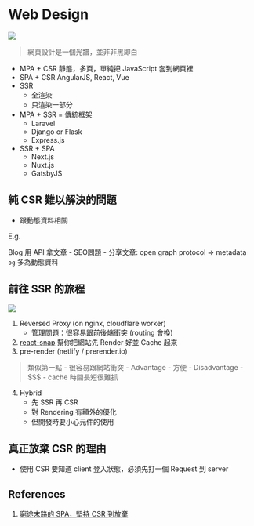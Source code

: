 # Web Design 

![](https://i.imgur.com/XlyMd2P.png)

> 網頁設計是一個光譜，並非非黑即白

- MPA + CSR 靜態，多頁，單純把 JavaScript 套到網頁裡
- SPA + CSR AngularJS, React, Vue
- SSR
    - 全渲染
    - 只渲染一部分
- MPA + SSR = 傳統框架
    - Laravel
    - Django or Flask
    - Express.js
- SSR + SPA
    - Next.js
    - Nuxt.js
    - GatsbyJS

## 純 CSR 難以解決的問題

+ 跟動態資料相關
  
E.g. 

Blog 用 API 拿文章
    - SEO問題
    - 分享文章: open graph protocol => metadata `og` 多為動態資料
    
## 前往 SSR 的旅程

![](https://i.imgur.com/AXMf4Mi.png)

1. Reversed Proxy (on nginx, cloudflare worker)
    - 管理問題：很容易跟前後端衝突 (routing 會換)
2. [react-snap](https://github.com/stereobooster/react-snap) 幫你把網站先 Render 好並 Cache 起來
3. pre-render (netlify / prerender.io)

> 類似第一點
    - 很容易跟網站衝突
    - Advantage
        - 方便
    - Disadvantage
        - $$$
        - cache 時間長短很難抓
4. Hybrid
    * 先 SSR 再 CSR
    * 對 Rendering 有額外的優化
    * 但開發時要小心元件的使用


## 真正放棄 CSR 的理由
- 使用 CSR 要知道 client 登入狀態，必須先打一個 Request 到 server

## References

1. [窮途末路的 SPA，堅持 CSR 到放棄](https://hackmd.io/@JSDC-tw/2021conference/%2FdiH2dM4PRDOMwAl2XB9hJg)
